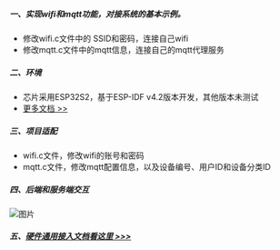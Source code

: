 ##### 一、实现wifi和mqtt功能，对接系统的基本示例。
* 修改wifi.c文件中的 SSID和密码，连接自己wifi
* 修改mqtt.c文件中的mqtt信息，连接自己的mqtt代理服务


##### 二、环境
* 芯片采用ESP32S2，基于ESP-IDF v4.2版本开发，其他版本未测试
* [更多文档 >>](https://docs.espressif.com/projects/esp-idf/zh_CN/v4.2/esp32s2/get-started/index.html)

##### 三、项目适配
* wifi.c文件，修改wifi的账号和密码
* mqtt.c文件，修改mqtt配置信息，以及设备编号、用户ID和设备分类ID

##### 四、后端和服务端交互
![图片](https://gitee.com/kerwincui/wumei-smart/raw/master/document/flow.png)  

##### 五、[硬件通用接入文档看这里 >>>](https://gitee.com/kerwincui/wumei-smart/wikis/pages?sort_id=4203154&doc_id=1506495)